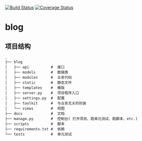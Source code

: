 [![Build Status](https://travis-ci.org/vernvern/blog.svg?branch=master)](https://travis-ci.org/vernvern/blog)
[![Coverage Status](https://coveralls.io/repos/github/vernvern/blog/badge.svg?branch=master)](https://coveralls.io/github/vernvern/blog?branch=master)
# blog

## 项目结构

```
.
├── blog
│   ├── api          #  接口
│   ├── models       #  数据类
│   ├── modules      #  业务代码
│   ├── static       #  静态文件
│   ├── templates    #  模版
│   ├── server.py    #  项目程序入口
│   ├── settings.py  #  配置
│   ├── toolkit      #  与业务无关的封装
│   └── views        #  视图
├── docs             #  文档
├── manage.py        #  控制台( 打开项目、跑单元测试、跑脚本、etc.)
├── scripts          #  脚本
├── requirements.txt #  依赖
└── tests            #  单元测试

```
